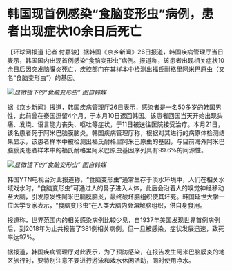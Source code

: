 # 韩国现首例感染“食脑变形虫”病例，患者出现症状10余日后死亡

【环球网报道 记者
付嘉骏】据韩国《京乡新闻》26日报道，韩国疾病管理厅当日表示，韩国国内出现首例感染“食脑变形虫”病例。报道称，该患者出现相关症状10余日后因突发脑膜炎死亡，疾控部门在其样本中检测出福氏耐格里阿米巴原虫（又名“食脑变形虫”）的基因。

![](https://inews.gtimg.com/newsapp_bt/0/15578567441/1000)_显微镜下的“食脑变形虫” 图自韩媒_

据《京乡新闻》报道，韩国疾病管理厅26日表示，感染者是一名50多岁的韩国男性，此前曾在泰国逗留4个月，于本月10日返回韩国。该患者回国当天开始出现头痛、发烧、语言能力丧失、呕吐等症状，于11日被送往医院接受治疗。本月21日，该名患者死于阿米巴脑膜脑炎。韩国疾病管理厅称，根据对其进行的病原体检测结果显示，该患者样本中被检测出福氏耐格里阿米巴原虫的基因，与目前海外阿米巴脑膜炎患者样本中的福氏耐格里阿米巴原虫基因序列具有99.6%的同源性。

![](https://inews.gtimg.com/newsapp_bt/0/15578567420/1000)_显微镜下的“食脑变形虫” 图自韩媒_

韩国YTN电视台对此报道称，“食脑变形虫”通常生存于淡水环境中，人们在相关水域戏水时，“食脑变形虫”可通过人的鼻子进入人体，此后会沿着人的嗅觉神经移动至大脑，引发原发性阿米巴脑膜脑炎，最终破坏脑组织使其坏死。韩国延世大学一位医学专家表示，“食脑变形虫”在人类大脑内会溶解脑组织，供自身食用。

报道称，世界范围内的相关感染病例比较少见，自1937年美国发现世界首例病例后，到2018年为止共报告了381例相关病例。但一旦被感染，症状发展迅速，致死率达97%。

据报道，韩国疾病管理厅对此表示，为了预防感染，在报告发生阿米巴脑膜炎的地区旅行时，要特别注意不要进行游泳和戏水休闲活动，同时使用净水。

